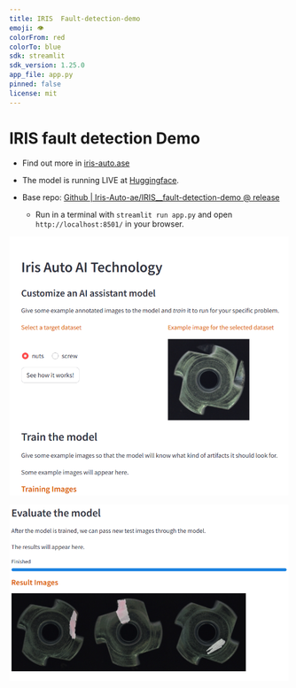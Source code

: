 ```yaml
---
title: IRIS  Fault-detection-demo
emoji: 👁
colorFrom: red
colorTo: blue
sdk: streamlit
sdk_version: 1.25.0
app_file: app.py
pinned: false
license: mit
---
```


# IRIS fault detection Demo 
- Find out more in [iris-auto.ase](https://iris-auto.ae/)

- The model is running LIVE at [Huggingface](https://huggingface.co/spaces/Iris-Auto-ae/IRIS__fault-detection-demo-v0.2).

- Base repo: [Github | Iris-Auto-ae/IRIS__fault-detection-demo @ release](https://github.com/Iris-Auto-ae/IRIS__fault-detection-demo/tree/release/)

  - Run in a terminal with `streamlit run app.py` and open `http://localhost:8501/` in your browser.
  

![Demo1](/assets/demo_1.png)

![Demo2](/assets/demo_2.png)


